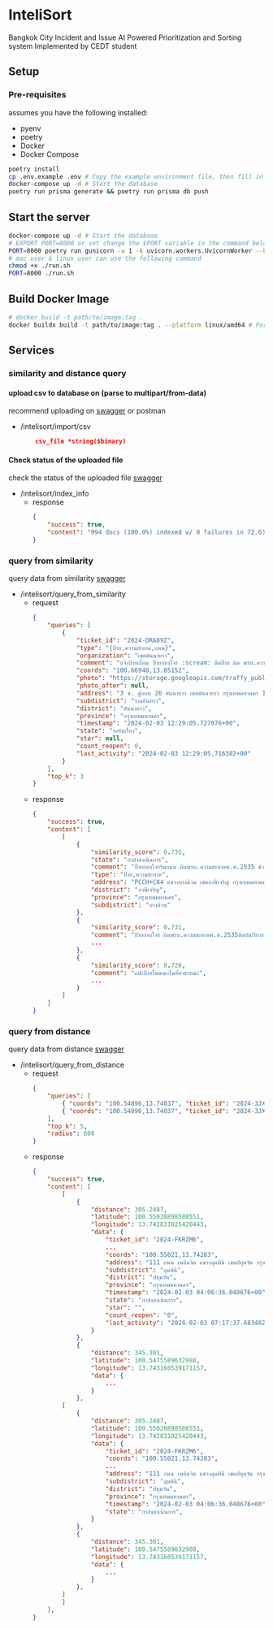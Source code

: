 # InteliSort

Bangkok City Incident and Issue AI Powered Prioritization and Sorting system Implemented by CEDT student

## Setup

### Pre-requisites

assumes you have the following installed:

-   pyenv
-   poetry
-   Docker
-   Docker Compose

```bash
poetry install
cp .env.example .env # Copy the example environment file, then fill in the values
docker-compose up -d # Start the database
poetry run prisma generate && poetry run prisma db push
```

## Start the server

```bash
docker-compose up -d # Start the database
# EXPORT PORT=8000 or set change the $PORT variable in the command below (recommended)
PORT=8000 poetry run gunicorn -w 1 -k uvicorn.workers.UvicornWorker --bind "[::]:$PORT" app.main:app --timeout 300
# mac user & linux user can use the following command
chmod +x ./run.sh
PORT=8000 ./run.sh
```

## Build Docker Image

```bash
# docker build -t path/to/image:tag .
docker buildx build -t path/to/image:tag . --platform linux/amd64 # For multi-architecture builds, make sure to have buildx enabled
```

## Services

### similarity and distance query

#### upload csv to database on (parse to multipart/from-data)

recommend uploading on [swagger](http://localhost:8000/docs#/1.%20import%20data/import_csv_intelisort_import_csv_post) or postman

-   /intelisort/import/csv
    ```json
        csv_file *string($binary)
    ```

#### Check status of the uploaded file

check the status of the uploaded file [swagger](http://localhost:8000/docs#/intelisort/get_index_info_intelisort_index_info_get)

-   /intelisort/index_info
    -   response
        ```json
        {
            "success": true,
            "content": "994 docs (100.0%) indexed w/ 0 failures in 72.63 msecs"
        }
        ```

### query from similarity

query data from similarity [swagger](http://localhost:8000/docs#/2.%20query%20data/query_data_from_similarity_intelisort_query_from_similarity_post)

-   /intelisort/query_from_similarity
    -   request
        ```json
        {
            "queries": [
                {
                    "ticket_id": "2024-DRA89Z",
                    "type": "{ป้าย,ความสะอาด,ถนน}",
                    "organization": "เขตคันนายาว",
                    "comment": "แจ้งป้ายเถื่อน ป้ายกองโจร :scream: ติดป้าย ผิด พรบ.ความสะอาด และความเป็นระเบียบเรียบร้อยของบ้านเมือง",
                    "coords": "100.66948,13.85152",
                    "photo": "https://storage.googleapis.com/traffy_public_bucket/attachment/2024-02/bdc9d2c2fb53e48438071804a6619438545860a9.jpg",
                    "photo_after": null,
                    "address": "3 ซ. คู้บอน 26 คันนายาว เขตคันนายาว กรุงเทพมหานคร 10230 ประเทศไทย",
                    "subdistrict": "รามอินทรา",
                    "district": "คันนายาว",
                    "province": "กรุงเทพมหานคร",
                    "timestamp": "2024-02-03 12:29:05.727076+00",
                    "state": "รอรับเรื่อง",
                    "star": null,
                    "count_reopen": 0,
                    "last_activity": "2024-02-03 12:29:05.716382+00"
                }
            ],
            "top_k": 3
        }
        ```
    -   response
        ```json
        {
            "success": true,
            "content": [
                [
                    {
                        "similarity_score": 0.735,
                        "state": "กำลังดำเนินการ",
                        "comment": "ป้ายกองโจรริมถนน ผิดพรบ.ความสะอาดพ.ศ.2535 ช่วยมาเก็บด่วน\r\n#1555 #bkkrongtook",
                        "type": "ป้าย,ความสะอาด",
                        "address": "PCCH+C84 แขวงบางด้วน เขตภาษีเจริญ กรุงเทพมหานคร 10160 ประเทศไทย",
                        "district": "ภาษีเจริญ",
                        "province": "กรุงเทพมหานคร",
                        "subdistrict": "บางด้วน"
                    },
                    {
                        "similarity_score": 0.731,
                        "comment": "ป้ายกองโจร ผิดพรบ.ความสะอาดพ.ศ.2535ติดกันเรียงราย3ป้า โคซี่ป้ายนึง บริษัทหมู่บ้านนายกป้ายนึง นันทวรรณอีกป้าย1 ช่วยมาเก็บด่วน\r\n#1555 #bkkrongtook",
                        ...
                    },
                    {
                        "similarity_score": 0.726,
                        "comment": "แปะป้ายโฆษณาในที่สาธารณะ",
                        ...
                    }
                ]
            ]
        }
        ```

### query from distance

query data from distance [swagger](http://localhost:8000/docs#/2.%20query%20data/query_data_from_distance_intelisort_query_from_distance_post)

-   /intelisort/query_from_distance
    -   request
        ```json
        {
            "queries": [
                { "coords": "100.54896,13.74037", "ticket_id": "2024-3JXJ9AD" },
                { "coords": "100.54896,13.74037", "ticket_id": "2024-3JXJ9AD" }
            ],
            "top_k": 5,
            "radius": 600
        }
        ```
    -   response
        ```json
        {
            "success": true,
            "content": [
                [
                    {
                        "distance": 305.2487,
                        "latitude": 100.55020898580551,
                        "longitude": 13.742831025420443,
                        "data": {
                            "ticket_id": "2024-FKRZM6",
                            ...
                            "coords": "100.55021,13.74283",
                            "address": "111 ถนน เพลินจิต แขวงลุมพินี เขตปทุมวัน กรุงเทพมหานคร 10330 ประเทศไทย",
                            "subdistrict": "ลุมพินี",
                            "district": "ปทุมวัน",
                            "province": "กรุงเทพมหานคร",
                            "timestamp": "2024-02-03 04:06:36.048676+00",
                            "state": "กำลังดำเนินการ",
                            "star": "",
                            "count_reopen": "0",
                            "last_activity": "2024-02-03 07:17:37.683482+00"
                        }
                    },
                    {
                        "distance": 345.301,
                        "latitude": 100.5475589632988,
                        "longitude": 13.743160539171157,
                        "data": {
                            ...
                        }
                    },
                [
                    {
                        "distance": 305.2487,
                        "latitude": 100.55020898580551,
                        "longitude": 13.742831025420443,
                        "data": {
                            "ticket_id": "2024-FKRZM6",
                            "coords": "100.55021,13.74283",
                            ...
                            "address": "111 ถนน เพลินจิต แขวงลุมพินี เขตปทุมวัน กรุงเทพมหานคร 10330 ประเทศไทย",
                            "subdistrict": "ลุมพินี",
                            "district": "ปทุมวัน",
                            "province": "กรุงเทพมหานคร",
                            "timestamp": "2024-02-03 04:06:36.048676+00",
                            "state": "กำลังดำเนินการ",
                        }
                    },
                    {
                        "distance": 345.301,
                        "latitude": 100.5475589632988,
                        "longitude": 13.743160539171157,
                        "data": {
                            ...
                        }
                    },
                ]
                ]
            ],
        }
        ```
